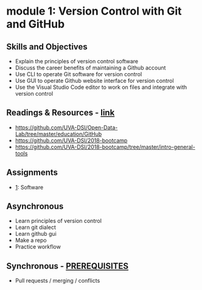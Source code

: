 # module 1: Version Control with Git and GitHub

## Skills and Objectives
* Explain the principles of version control software
* Discuss the career benefits of maintaining a Github account
* Use CLI to operate Git software for version control
* Use GUI to operate Github website interface for version control
* Use the Visual Studio Code editor to work on files and integrate with version control

## Readings & Resources - [link](https://github.com/UVA-DSI/online-bootcamp/blob/master/module-2-version-control-with-GitHub/resources.md)
* https://github.com/UVA-DSI/Open-Data-Lab/tree/master/education/GitHub
* https://github.com/UVA-DSI/2018-bootcamp
* https://github.com/UVA-DSI/2018-bootcamp/tree/master/intro-general-tools

## Assignments
* [1](https://github.com/UVA-DSI/online-bootcamp/blob/master/module-1-How-Computers-Work/assignment-4-software.md): Software

## Asynchronous
* Learn principles of version control
* Learn git dialect
* Learn github gui
* Make a repo
* Practice workflow

## Synchronous - [PREREQUISITES](https://github.com/UVA-DSI/online-bootcamp/blob/master/module-2-version-control-with-GitHub/live-session.md)
* Pull requests / merging / conflicts
